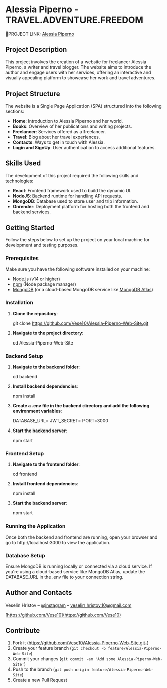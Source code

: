 # Alessia Piperno - TRAVEL.ADVENTURE.FREEDOM

🔗PROJECT LINK: [Alessia Piperno](https://alessia-piperno-web-site-1.onrender.com/)

## Project Description

This project involves the creation of a website for freelancer Alessia Piperno, a writer and travel blogger. The website aims to introduce the author and engage users with her services, offering an interactive and visually appealing platform to showcase her work and travel adventures.

## Project Structure

The website is a Single Page Application (SPA) structured into the following sections:

- **Home**: Introduction to Alessia Piperno and her world.
- **Books**: Overview of her publications and writing projects.
- **Freelancer**: Services offered as a freelancer.
- **Travel**: Blog about her travel experiences.
- **Contacts**: Ways to get in touch with Alessia.
- **Login and SignUp**: User authentication to access additional features.

## Skills Used

The development of this project required the following skills and technologies:

- **React**: Frontend framework used to build the dynamic UI.
- **NodeJS**: Backend runtime for handling API requests.
- **MongoDB**: Database used to store user and trip information.
- **Onrender**: Deployment platform for hosting both the frontend and backend services.

## Getting Started

Follow the steps below to set up the project on your local machine for development and testing purposes.

### Prerequisites

Make sure you have the following software installed on your machine:

- [Node.js](https://nodejs.org/) (v14 or higher)
- [npm](https://www.npmjs.com/) (Node package manager)
- [MongoDB](https://www.mongodb.com/) (or a cloud-based MongoDB service like [MongoDB Atlas](https://www.mongodb.com/cloud/atlas))

### Installation

1. **Clone the repository**:

   git clone https://github.com/Vese10/Alessia-Piperno-Web-Site.git

2. **Navigate to the project directory**:

   cd Alessia-Piperno-Web-Site

### Backend Setup

1. **Navigate to the backend folder**:

   cd backend

2. **Install backend dependencies**:

   npm install

3. **Create a .env file in the backend directory and add the following environment variables**:

   DATABASE_URL=<Your MongoDB connection string>
   JWT_SECRET=<Your secret for JWT>
   PORT=3000

4. **Start the backend server**:

   npm start

### Frontend Setup

1. **Navigate to the frontend folder**:

   cd frontend

2. **Install frontend dependencies**:

   npm install

3. **Start the backend server**:

   npm start

### Running the Application

Once both the backend and frontend are running, open your browser and go to http://localhost:3000 to view the application.

### Database Setup

Ensure MongoDB is running locally or connected via a cloud service. If you're using a cloud-based service like MongoDB Atlas, update the DATABASE_URL in the .env file to your connection string.

## Author and Contacts

Veselin Hristov – [@instagram](https://instagram.com/vese.10?igshid=OGQ5ZDc2ODk2ZA==) – veselin.hristov.10@gmail.com

[https://github.com/Vese10](https://github.com/Vese10)

## Contribute

1. Fork it (<https://github.com/Vese10/Alessia-Piperno-Web-Site.git->)
2. Create your feature branch (`git checkout -b feature/Alessia-Piperno-Web-Site`)
3. Commit your changes (`git commit -am 'Add some Alessia-Piperno-Web-Site'`)
4. Push to the branch (`git push origin feature/Alessia-Piperno-Web-Site`)
5. Create a new Pull Request